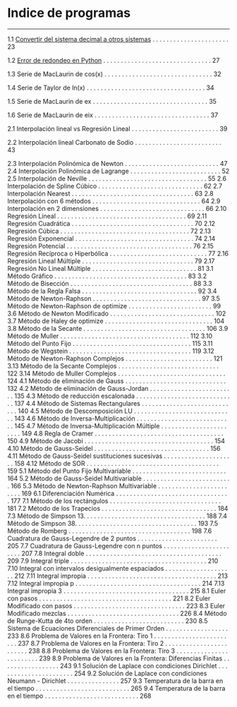 # Indice de programas
---
1.1 [Convertir del sistema decimal a otros sistemas](https://github.com/jcjimenezb123/MNPython-Libro/blob/main/decimal2otros.py) . . . . . . . . . . . . . . . . . . . . . . 23

1.2 [Error de redondeo en Python](https://github.com/jcjimenezb123/MNPython-Libro/blob/main/erroredondeo.py) . . . . . . . . . . . . . . . . . . . . . . . . . . . . . . . 27

1.3 Serie de MacLaurin de cos(x) . . . . . . . . . . . . . . . . . . . . . . . . . . . . . . . 32

1.4 Serie de Taylor de ln(x) . . . . . . . . . . . . . . . . . . . . . . . . . . . . . . . . . . 34

1.5 Serie de MacLaurin de ex . . . . . . . . . . . . . . . . . . . . . . . . . . . . . . . . . 35

1.6 Serie de MacLaurin de eix . . . . . . . . . . . . . . . . . . . . . . . . . . . . . . . . . 37

2.1 Interpolación lineal vs Regresión Lineal . . . . . . . . . . . . . . . . . . . . . . . . . 39

2.2 Interpolación lineal Carbonato de Sodio . . . . . . . . . . . . . . . . . . . . . . . . . 43

2.3 Interpolación Polinómica de Newton . . . . . . . . . . . . . . . . . . . . . . . . . . . 47
2.4 Interpolación Polinómica de Lagrange . . . . . . . . . . . . . . . . . . . . . . . . . . 52
2.5 Interpolación de Neville . . . . . . . . . . . . . . . . . . . . . . . . . . . . . . . . . . 55
2.6 Interpolación de Spline Cúbico . . . . . . . . . . . . . . . . . . . . . . . . . . . . . . 62
2.7 Interpolación Nearest . . . . . . . . . . . . . . . . . . . . . . . . . . . . . . . . . . . 63
2.8 Interpolación con 6 métodos . . . . . . . . . . . . . . . . . . . . . . . . . . . . . . . 64
2.9 Interpolación en 2 dimensiones . . . . . . . . . . . . . . . . . . . . . . . . . . . . . . 66
2.10 Regresión Lineal . . . . . . . . . . . . . . . . . . . . . . . . . . . . . . . . . . . . . 69
2.11 Regresión Cuadrática . . . . . . . . . . . . . . . . . . . . . . . . . . . . . . . . . . . 70
2.12 Regresión Cúbica . . . . . . . . . . . . . . . . . . . . . . . . . . . . . . . . . . . . . 72
2.13 Regresión Exponencial . . . . . . . . . . . . . . . . . . . . . . . . . . . . . . . . . . 74
2.14 Regresión Potencial . . . . . . . . . . . . . . . . . . . . . . . . . . . . . . . . . . . . 76
2.15 Regresión Recíproca o Hiperbólica . . . . . . . . . . . . . . . . . . . . . . . . . . . . 77
2.16 Regresión Lineal Múltiple . . . . . . . . . . . . . . . . . . . . . . . . . . . . . . . . 79
2.17 Regresión No Lineal Múltiple . . . . . . . . . . . . . . . . . . . . . . . . . . . . . . 81
3.1 Método Gráfico . . . . . . . . . . . . . . . . . . . . . . . . . . . . . . . . . . . . . . 83
3.2 Método de Bisección . . . . . . . . . . . . . . . . . . . . . . . . . . . . . . . . . . . 88
3.3 Método de la Regla Falsa . . . . . . . . . . . . . . . . . . . . . . . . . . . . . . . . . 92
3.4 Método de Newton-Raphson . . . . . . . . . . . . . . . . . . . . . . . . . . . . . . . 97
3.5 Método de Newton-Raphson de optimize . . . . . . . . . . . . . . . . . . . . . . . . 99
3.6 Método de Newton Modificado . . . . . . . . . . . . . . . . . . . . . . . . . . . . . . 102
3.7 Método de Haley de optimize . . . . . . . . . . . . . . . . . . . . . . . . . . . . . . . 104
3.8 Método de la Secante . . . . . . . . . . . . . . . . . . . . . . . . . . . . . . . . . . . 106
3.9 Método de Muller . . . . . . . . . . . . . . . . . . . . . . . . . . . . . . . . . . . . . 112
3.10 Método del Punto Fijo . . . . . . . . . . . . . . . . . . . . . . . . . . . . . . . . . . 115
3.11 Método de Wegstein . . . . . . . . . . . . . . . . . . . . . . . . . . . . . . . . . . . 119
3.12 Método de Newton-Raphson Complejos . . . . . . . . . . . . . . . . . . . . . . . . . 121
3.13 Método de la Secante Complejos . . . . . . . . . . . . . . . . . . . . . . . . . . . . . 122
3.14 Método de Muller Complejos . . . . . . . . . . . . . . . . . . . . . . . . . . . . . . . 124
4.1 Método de eliminación de Gauss . . . . . . . . . . . . . . . . . . . . . . . . . . . . . 132
4.2 Método de eliminación de Gauss-Jordan . . . . . . . . . . . . . . . . . . . . . . . . . 135
4.3 Método de reducción escalonada . . . . . . . . . . . . . . . . . . . . . . . . . . . . . 137
4.4 Método de Sistemas Rectangulares . . . . . . . . . . . . . . . . . . . . . . . . . . . . 140
4.5 Método de Descomposición LU . . . . . . . . . . . . . . . . . . . . . . . . . . . . . 143
4.6 Método de Inversa-Multiplicación . . . . . . . . . . . . . . . . . . . . . . . . . . . . 145
4.7 Método de Inversa-Multiplicación Múltiple . . . . . . . . . . . . . . . . . . . . . . . 149
4.8 Regla de Cramer . . . . . . . . . . . . . . . . . . . . . . . . . . . . . . . . . . . . . 150
4.9 Método de Jacobi . . . . . . . . . . . . . . . . . . . . . . . . . . . . . . . . . . . . . 154
4.10 Método de Gauss-Seidel . . . . . . . . . . . . . . . . . . . . . . . . . . . . . . . . . 156
4.11 Método de Gauss-Seidel sustituciones sucesivas . . . . . . . . . . . . . . . . . . . . . 158
4.12 Método de SOR . . . . . . . . . . . . . . . . . . . . . . . . . . . . . . . . . . . . . . 159
5.1 Método del Punto Fijo Multivariable . . . . . . . . . . . . . . . . . . . . . . . . . . . 164
5.2 Método de Gauss-Seidel Multivariable . . . . . . . . . . . . . . . . . . . . . . . . . . 166
5.3 Método de Newton-Raphson Multivariable . . . . . . . . . . . . . . . . . . . . . . . . 169
6.1 Diferenciación Numérica . . . . . . . . . . . . . . . . . . . . . . . . . . . . . . . . . 177
7.1 Método de los rectángulos . . . . . . . . . . . . . . . . . . . . . . . . . . . . . . . . 181
7.2 Método de los Trapecios . . . . . . . . . . . . . . . . . . . . . . . . . . . . . . . . . 184
7.3 Método de Simpson 13. . . . . . . . . . . . . . . . . . . . . . . . . . . . . . . . . . . 188
7.4 Método de Simpson 38. . . . . . . . . . . . . . . . . . . . . . . . . . . . . . . . . . . 193
7.5 Método de Romberg . . . . . . . . . . . . . . . . . . . . . . . . . . . . . . . . . . . 198
7.6 Cuadratura de Gauss-Legendre de 2 puntos . . . . . . . . . . . . . . . . . . . . . . . 205
7.7 Cuadratura de Gauss-Legendre con n puntos . . . . . . . . . . . . . . . . . . . . . . . 207
7.8 Integral doble . . . . . . . . . . . . . . . . . . . . . . . . . . . . . . . . . . . . . . . 209
7.9 Integral triple . . . . . . . . . . . . . . . . . . . . . . . . . . . . . . . . . . . . . . . 210
7.10 Integral con intervalos desigualmente espaciados . . . . . . . . . . . . . . . . . . . . 212
7.11 Integral impropia . . . . . . . . . . . . . . . . . . . . . . . . . . . . . . . . . . . . . 213
7.12 Integral impropia p . . . . . . . . . . . . . . . . . . . . . . . . . . . . . . . . . . . . 214
7.13 Integral impropia 3 . . . . . . . . . . . . . . . . . . . . . . . . . . . . . . . . . . . . 215
8.1 Euler con pasos . . . . . . . . . . . . . . . . . . . . . . . . . . . . . . . . . . . . . . 221
8.2 Euler Modificado con pasos . . . . . . . . . . . . . . . . . . . . . . . . . . . . . . . . 223
8.3 Euler Modificado mezclas . . . . . . . . . . . . . . . . . . . . . . . . . . . . . . . . 226
8.4 Método de Runge-Kutta de 4to orden . . . . . . . . . . . . . . . . . . . . . . . . . . 230
8.5 Sistema de Ecuaciones Diferenciales de Primer Orden . . . . . . . . . . . . . . . . . . 233
8.6 Problema de Valores en la Frontera: Tiro 1 . . . . . . . . . . . . . . . . . . . . . . . . 237
8.7 Problema de Valores en la Frontera: Tiro 2 . . . . . . . . . . . . . . . . . . . . . . . . 238
8.8 Problema de Valores en la Frontera: Tiro 3 . . . . . . . . . . . . . . . . . . . . . . . . 239
8.9 Problema de Valores en la Frontera: Diferencias Finitas . . . . . . . . . . . . . . . . . 243
9.1 Solución de Laplace con condiciones Dirichlet . . . . . . . . . . . . . . . . . . . . . . 254
9.2 Solución de Laplace con condiciones Neumann - Dirichlet . . . . . . . . . . . . . . . 257
9.3 Temperatura de la barra en el tiempo . . . . . . . . . . . . . . . . . . . . . . . . . . . 265
9.4 Temperatura de la barra en el tiempo . . . . . . . . . . . . . . . . . . . . . . . . . . . 268
